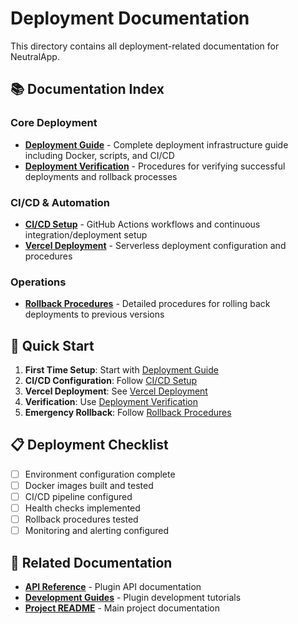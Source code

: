 # Deployment Documentation

This directory contains all deployment-related documentation for NeutralApp.

## 📚 Documentation Index

### Core Deployment
- **[Deployment Guide](deployment-guide.md)** - Complete deployment infrastructure guide including Docker, scripts, and CI/CD
- **[Deployment Verification](deployment-verification.md)** - Procedures for verifying successful deployments and rollback processes

### CI/CD & Automation
- **[CI/CD Setup](ci-cd-setup.md)** - GitHub Actions workflows and continuous integration/deployment setup
- **[Vercel Deployment](vercel-deployment.md)** - Serverless deployment configuration and procedures

### Operations
- **[Rollback Procedures](rollback-procedures.md)** - Detailed procedures for rolling back deployments to previous versions

## 🚀 Quick Start

1. **First Time Setup**: Start with [Deployment Guide](deployment-guide.md)
2. **CI/CD Configuration**: Follow [CI/CD Setup](ci-cd-setup.md)
3. **Vercel Deployment**: See [Vercel Deployment](vercel-deployment.md)
4. **Verification**: Use [Deployment Verification](deployment-verification.md)
5. **Emergency Rollback**: Follow [Rollback Procedures](rollback-procedures.md)

## 📋 Deployment Checklist

- [ ] Environment configuration complete
- [ ] Docker images built and tested
- [ ] CI/CD pipeline configured
- [ ] Health checks implemented
- [ ] Rollback procedures tested
- [ ] Monitoring and alerting configured

## 🔗 Related Documentation

- **[API Reference](../api/)** - Plugin API documentation
- **[Development Guides](../guides/)** - Plugin development tutorials
- **[Project README](../../README.md)** - Main project documentation 
